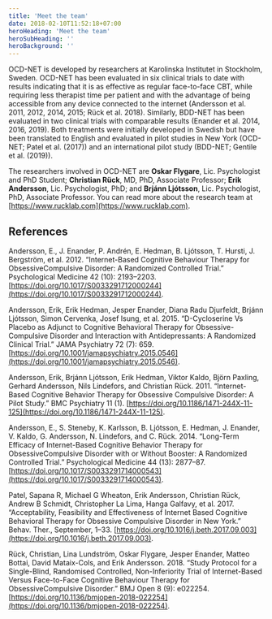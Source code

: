 ```yaml
---
title: 'Meet the team'
date: 2018-02-10T11:52:18+07:00
heroHeading: 'Meet the team'
heroSubHeading: ''
heroBackground: ''
---
```


OCD-NET is developed by researchers at Karolinska Institutet in Stockholm, Sweden. OCD-NET has been evaluated in six clinical trials to date with results indicating that it is as effective as regular face-to-face CBT, while requiring less therapist time per patient and with the advantage of being accessible from any device connected to the internet (Andersson et al. 2011, 2012, 2014, 2015; Rück et al. 2018). Similarly, BDD-NET has been evaluated in two clinical trials with comparable results (Enander et al. 2014, 2016, 2019). Both treatments were initially developed in Swedish but have been translated to English and evaluated in pilot studies in New York (OCD-NET; Patel et al. (2017)) and an international pilot study (BDD-NET; Gentile et al. (2019)).

The researchers involved in OCD-NET are **Oskar Flygare**, Lic. Psychologist and PhD Student; **Christian Rück**, MD, PhD, Associate Professor; **Erik Andersson**, Lic. Psychologist, PhD; and **Brjánn Ljótsson**, Lic. Psychologist, PhD, Associate Professor. You can read more about the research team at [https://www.rucklab.com](https://www.rucklab.com).

## References

Andersson, E., J. Enander, P. Andrén, E. Hedman, B. Ljótsson, T. Hursti, J. Bergström, et al. 2012. “Internet-Based Cognitive Behaviour Therapy for ObsessiveCompulsive Disorder: A Randomized Controlled Trial.” Psychological Medicine 42 (10): 2193–2203. [https://doi.org/10.1017/S0033291712000244](https://doi.org/10.1017/S0033291712000244).

Andersson, Erik, Erik Hedman, Jesper Enander, Diana Radu Djurfeldt, Brjánn Ljótsson, Simon Cervenka, Josef Isung, et al. 2015. “D-Cycloserine Vs Placebo as Adjunct to Cognitive Behavioral Therapy for Obsessive-Compulsive Disorder and Interaction with Antidepressants: A Randomized Clinical Trial.” JAMA Psychiatry 72 (7): 659. [https://doi.org/10.1001/jamapsychiatry.2015.0546](https://doi.org/10.1001/jamapsychiatry.2015.0546).

Andersson, Erik, Brjánn Ljótsson, Erik Hedman, Viktor Kaldo, Björn Paxling, Gerhard Andersson, Nils Lindefors, and Christian Rück. 2011. “Internet-Based Cognitive Behavior Therapy for Obsessive Compulsive Disorder: A Pilot Study.” BMC Psychiatry 11 (1). [https://doi.org/10.1186/1471-244X-11-125](https://doi.org/10.1186/1471-244X-11-125).

Andersson, E., S. Steneby, K. Karlsson, B. Ljótsson, E. Hedman, J. Enander, V. Kaldo, G. Andersson, N. Lindefors, and C. Rück. 2014. “Long-Term Efficacy of Internet-Based Cognitive Behavior Therapy for ObsessiveCompulsive Disorder with or Without Booster: A Randomized Controlled Trial.” Psychological Medicine 44 (13): 2877–87. [https://doi.org/10.1017/S0033291714000543](https://doi.org/10.1017/S0033291714000543).

Patel, Sapana R, Michael G Wheaton, Erik Andersson, Christian Rück, Andrew B Schmidt, Christopher La Lima, Hanga Galfavy, et al. 2017. “Acceptability, Feasibility and Effectiveness of Internet Based Cognitive Behavioral Therapy for Obsessive Compulsive Disorder in New York.” Behav. Ther., September, 1–33. [https://doi.org/10.1016/j.beth.2017.09.003](https://doi.org/10.1016/j.beth.2017.09.003).

Rück, Christian, Lina Lundström, Oskar Flygare, Jesper Enander, Matteo Bottai, David Mataix-Cols, and Erik Andersson. 2018. “Study Protocol for a Single-Blind, Randomised Controlled, Non-Inferiority Trial of Internet-Based Versus Face-to-Face Cognitive Behaviour Therapy for ObsessiveCompulsive Disorder.” BMJ Open 8 (9): e022254. [https://doi.org/10.1136/bmjopen-2018-022254](https://doi.org/10.1136/bmjopen-2018-022254).

